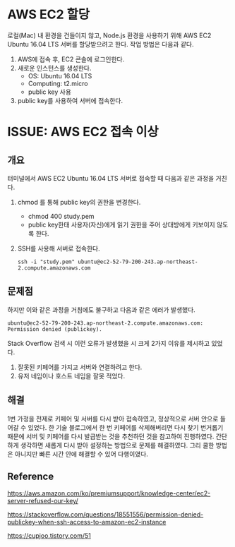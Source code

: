 # AWS EC2 할당

로컬(Mac) 내 환경을 건들이지 않고, Node.js 환경을 사용하기 위해 AWS EC2 Ubuntu 16.04 LTS 서버를 할당받으려고 한다. 작업 방법은 다음과 같다.

1. AWS에 접속 후, EC2 콘솔에 로그인한다.
2. 새로운 인스턴스를 생성한다.
   - OS: Ubuntu 16.04 LTS
   - Computing: t2.micro
   - public key 사용
3. public key를 사용하여 서버에 접속한다.

# ISSUE: AWS EC2 접속 이상

## 개요

터미널에서 AWS EC2 Ubuntu 16.04 LTS 서버로 접속할 때 다음과 같은 과정을 거친다.

1. chmod 를 통해 public key의 권한을 변경한다.

   - chmod 400 study.pem
   - public key한태 사용자(자신)에게 읽기 권한을 주어 상대방에게 키보이지 않도록 한다.

2. SSH를 사용해 서버로 접속한다.

   ```
   ssh -i "study.pem" ubuntu@ec2-52-79-200-243.ap-northeast-2.compute.amazonaws.com
   ```

## 문제점

하지만 이와 같은 과정을 거침에도 불구하고 다음과 같은 에러가 발생했다.

```
ubuntu@ec2-52-79-200-243.ap-northeast-2.compute.amazonaws.com: Permission denied (publickey).
```

Stack Overflow 검색 시 이런 오류가 발생했을 시 크게 2가지 이유를 제시하고 있었다.

1. 잘못된 키페어를 가지고 서버와 연결하려고 한다.
2. 유저 네임이나 호스트 네임을 잘못 적었다.

## 해결

1번 가정을 전제로 키페어 및 서버를 다시 받아 접속하였고, 정상적으로 서버 안으로 들어갈 수 있었다. 한 기술 블로그에서 한 번 키페어를 삭제해버리면 다시 찾기 번거롭기 때문에 서버 및 키페어를 다시 발급받는 것을 추천하던 것을 참고하여 진행하였다. 간단하게 생각하면 새롭게 다시 받아 설정하는 방법으로 문제를 해결하였다. 그리 쿨한 방법은 아니지만 빠른 시간 안에 해결할 수 있어 다행이였다.

## Reference

https://aws.amazon.com/ko/premiumsupport/knowledge-center/ec2-server-refused-our-key/

https://stackoverflow.com/questions/18551556/permission-denied-publickey-when-ssh-access-to-amazon-ec2-instance

https://cupjoo.tistory.com/51